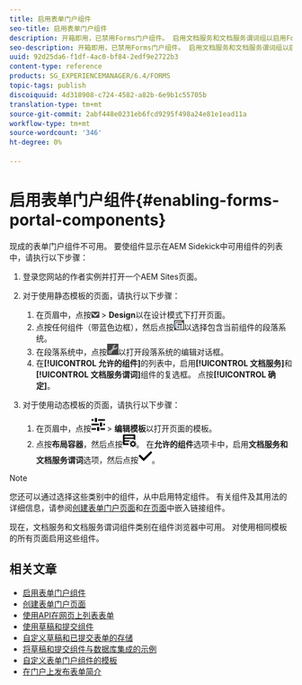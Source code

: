 ```yaml
---
title: 启用表单门户组件
seo-title: 启用表单门户组件
description: 开箱即用，已禁用Forms门户组件。 启用文档服务和文档服务谓词组以启用Forms门户组件。
seo-description: 开箱即用，已禁用Forms门户组件。 启用文档服务和文档服务谓词组以启用Forms门户组件。
uuid: 92d25da6-f1df-4ac0-bf84-2edf9e2722b3
content-type: reference
products: SG_EXPERIENCEMANAGER/6.4/FORMS
topic-tags: publish
discoiquuid: 4d318908-c724-4582-a82b-6e9b1c55705b
translation-type: tm+mt
source-git-commit: 2abf448e0231eb6fcd9295f498a24e81e1ead11a
workflow-type: tm+mt
source-wordcount: '346'
ht-degree: 0%

---
```



# 启用表单门户组件{#enabling-forms-portal-components}

现成的表单门户组件不可用。 要使组件显示在AEM Sidekick中可用组件的列表中，请执行以下步骤：

1. 登录您网站的作者实例并打开一个AEM Sites页面。

1. 对于使用静态模板的页面，请执行以下步骤：

   1. 在页眉中，点按![画布下拉框](assets/canvas-drop-down.png) > **Design**&#x200B;以在设计模式下打开页面。
   1. 点按任何组件（带蓝色边框），然后点按![字段级别](assets/field-level.png)以选择包含当前组件的段落系统。
   1. 在段落系统中，点按![settings_icon](assets/settings_icon.png)以打开段落系统的编辑对话框。
   1. 在&#x200B;**[!UICONTROL 允许的组件]**&#x200B;的列表中，启用&#x200B;**[!UICONTROL 文档服务]**&#x200B;和&#x200B;**[!UICONTROL 文档服务谓词]**&#x200B;组件的复选框。 点按&#x200B;**[!UICONTROL 确定]**。

1. 对于使用动态模板的页面，请执行以下步骤：

   1. 在页眉中，点按![属性](assets/properties.png) > **编辑模板**&#x200B;以打开页面的模板。
   1. 点按&#x200B;**布局容器**，然后点按![FeedManagement](assets/FeedManagement.png)。 在&#x200B;**允许的组件**&#x200B;选项卡中，启用&#x200B;**文档服务和文档服务谓词**&#x200B;选项，然后点按![aem_6_3_forms_save](assets/aem_6_3_forms_save.png)。

>[!NOTE]
>
>您还可以通过选择这些类别中的组件，从中启用特定组件。 有关组件及其用法的详细信息，请参阅[创建表单门户页面](/help/forms/using/creating-form-portal-page.md)和[在页面](/help/forms/using/embedding-link-component-page.md)中嵌入链接组件。

现在，文档服务和文档服务谓词组件类别在组件浏览器中可用。 对使用相同模板的所有页面启用这些组件。

## 相关文章

* [启用表单门户组件](/help/forms/using/enabling-forms-portal-components.md)
* [创建表单门户页面](/help/forms/using/creating-form-portal-page.md)
* [使用API在网页上列表表单](/help/forms/using/listing-forms-webpage-using-apis.md)
* [使用草稿和提交组件](/help/forms/using/draft-submission-component.md)
* [自定义草稿和已提交表单的存储](/help/forms/using/draft-submission-component.md)
* [将草稿和提交组件与数据库集成的示例](/help/forms/using/integrate-draft-submission-database.md)
* [自定义表单门户组件的模板](/help/forms/using/customizing-templates-forms-portal-components.md)
* [在门户上发布表单简介](/help/forms/using/introduction-publishing-forms.md)
